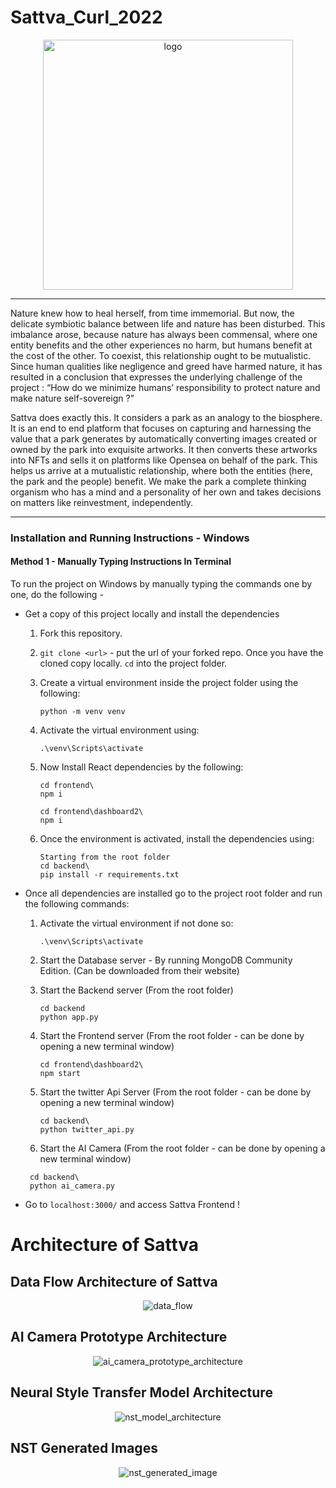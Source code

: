 # Sattva_Curl_2022
<p align="center">
  <img src="images/Sattva_logo.png" alt="logo" style="width: 400px" />
</p>

<hr>
Nature knew how to heal herself, from time immemorial. But now, the delicate symbiotic balance between life and nature has been disturbed. This imbalance arose, because nature has always been commensal, where one entity benefits and the other experiences no harm, but humans benefit at the cost of the other. To coexist, this relationship ought to be mutualistic. Since human qualities like negligence and greed have harmed nature, it has resulted in a conclusion that expresses the underlying challenge of the project : “How do we minimize humans’ responsibility to protect nature and make nature self-sovereign ?”

Sattva does exactly this. It considers a park as an analogy to the biosphere.
It is an end to end platform that  focuses on capturing and harnessing the value that a park generates by automatically converting images created or owned by the park into exquisite artworks. It then converts these artworks into NFTs and sells it on platforms like Opensea on behalf of the park.
This helps us arrive at a mutualistic relationship, where both the entities (here, the park and the people)  benefit. 
We make the park a complete thinking organism who has a mind and a personality of her own and takes decisions on matters like reinvestment, independently.

<hr>

### Installation and Running Instructions - Windows

#### Method 1 - Manually Typing Instructions In Terminal

To run the project on Windows by manually typing the commands one by one, do the following - 

* Get a copy of this project locally and install the dependencies

  1. Fork this repository.

  2. `git clone <url>` - put the url of your forked repo. Once you have the cloned copy locally. `cd` into the project folder.

  3. Create a virtual environment inside the project folder using the following:

     ```shell
     python -m venv venv
     ```

  4. Activate the virtual environment using:

     ```shell
     .\venv\Scripts\activate
     ```

  5. Now Install React dependencies by the following:

     ```shell
     cd frontend\
     npm i
     ```
     ```shell
     cd frontend\dashboard2\
     npm i
     ```

  6. Once the environment is activated, install the dependencies using:

     ```
     Starting from the root folder
     cd backend\
     pip install -r requirements.txt
     ```

* Once all dependencies are installed go to the project root folder and run the following commands:

  1. Activate the virtual environment if not done so:

     ```shell
     .\venv\Scripts\activate
     ```

  2. Start the Database server - By running MongoDB Community Edition. (Can be downloaded from their website)

  3. Start the Backend server (From the root folder)

     ```shell
     cd backend
     python app.py
     ```

  4. Start the Frontend server (From the root folder - can be done by opening a new terminal window)

     ```shell
     cd frontend\dashboard2\
     npm start
     ```
     
  5. Start the twitter Api Server (From the root folder - can be done by opening a new terminal window)
     ```shell
     cd backend\
     python twitter_api.py
     ```
  6. Start the AI Camera (From the root folder - can be done by opening a new terminal window)
    ```shell
     cd backend\
     python ai_camera.py
     ```
  
* Go to `localhost:3000/` and access Sattva Frontend !

# Architecture of Sattva <a id='BLOCKS'></a>

## Data Flow Architecture of Sattva
<p align="center">
  <img src="images/Sattva_data_flow_architecture.jpg" alt="data_flow"  />
</p>

## AI Camera Prototype Architecture
<p align="center">
  <img src="images/Sattva_AI_Camera_Prototype_Architecture.jpg" alt="ai_camera_prototype_architecture"  />
</p>

## Neural Style Transfer Model Architecture
<p align="center">
  <img src="images/NST_architecture.jpg" alt="nst_model_architecture"  />
</p>

## NST Generated Images
<p align="center">
  <img src="images/NST_generated_image.png" alt="nst_generated_image"  />
</p>

